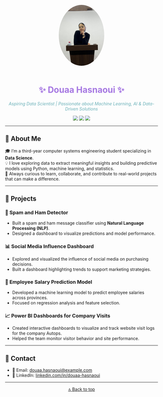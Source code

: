 <a id="readme-top"></a>
<p align="center">
  <img src="douae.jpg" alt="Douaa Hasnaoui" width="150" style="border-radius: 50%; margin-bottom: 20px;">
</p>
<h1 align="center" style="color:#A678E2;">✨ Douaa Hasnaoui ✨</h1>
<p align="center"><em style="color:#6AB0B8;">Aspiring Data Scientist | Passionate about Machine Learning, AI & Data-Driven Solutions</em></p>


<p align="center">
  <img src="https://img.shields.io/badge/Field-Data%20Science-%23A678E2.svg?style=flat-square&logo=data:image/png;base64,iVBORw0KGgo=" />
  <img src="https://img.shields.io/badge/Focus-Machine%20Learning-%236AB0B8.svg?style=flat-square&logo=python" />
  <img src="https://img.shields.io/badge/Tools-Python%20%7C%20Power%20BI-%2397D8C4.svg?style=flat-square" />
</p>

---

## 🌿 About Me

🎓 I’m a third-year computer systems engineering student specializing in **Data Science**.  
💡 I love exploring data to extract meaningful insights and building predictive models using Python, machine learning, and statistics.  
🌱 Always curious to learn, collaborate, and contribute to real-world projects that can make a difference.

---

## 🎨 Projects

### 💌 Spam and Ham Detector
- Built a spam and ham message classifier using **Natural Language Processing (NLP)**.
- Designed a dashboard to visualize predictions and model performance.

### 📊 Social Media Influence Dashboard
- Explored and visualized the influence of social media on purchasing decisions.
- Built a dashboard highlighting trends to support marketing strategies.

### 💼 Employee Salary Prediction Model
- Developed a machine learning model to predict employee salaries across provinces.
- Focused on regression analysis and feature selection.

### 📈 Power BI Dashboards for Company Visits
- Created interactive dashboards to visualize and track website visit logs for the company Autops.
- Helped the team monitor visitor behavior and site performance.

---

## 🌸 Contact

- 📧 Email: douaa.hasnaoui@example.com  
- 💼 LinkedIn: [linkedin.com/in/douaa-hasnaoui](https://www.linkedin.com/in/douaa-hasnaoui)

---

<p align="center">
  <a href="#readme-top">🔝 Back to top</a>
</p>



